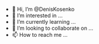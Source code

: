 - 👋 Hi, I’m @DenisKosenko
- 👀 I’m interested in ...
- 🌱 I’m currently learning ...
- 💞️ I’m looking to collaborate on ...
- 📫 How to reach me ...

<!---
DenisKosenko/DenisKosenko is a ✨ special ✨ repository because its `README.md` (this file) appears on your GitHub profile.
You can click the Preview link to take a look at your changes.
--->

